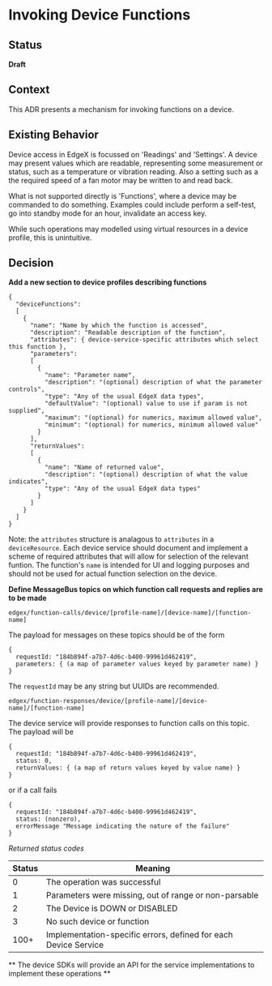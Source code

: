 # Invoking Device Functions
 

## Status

**Draft**

## Context
This ADR presents a mechanism for invoking functions on a device.

## Existing Behavior

Device access in EdgeX is focussed on 'Readings' and 'Settings'. A device may
present values which are readable, representing some measurement or status,
such as a temperature or vibration reading. Also a setting such as a the
required speed of a fan motor may be written to and read back.

What is not supported directly is 'Functions', where a device may be commanded
to do something. Examples could include perform a self-test, go into standby
mode for an hour, invalidate an access key.

While such operations may modelled using virtual resources in a device profile,
this is unintuitive.

## Decision

**Add a new section to device profiles describing functions**

```
{
  "deviceFunctions":
  [
    {
      "name": "Name by which the function is accessed",
      "description": "Readable description of the function",
      "attributes": { device-service-specific attributes which select this function },
      "parameters":
      [
        {
          "name": "Parameter name",
          "description": "(optional) description of what the parameter controls",
          "type": "Any of the usual EdgeX data types",
          "defaultValue": "(optional) value to use if param is not supplied",
          "maximum": "(optional) for numerics, maximum allowed value",
          "minimum": "(optional) for numerics, minimum allowed value"
        }
      ],
      "returnValues":
      [
        {
          "name": "Name of returned value",
          "description": "(optional) description of what the value indicates",
          "type": "Any of the usual EdgeX data types"
        }
      ]
    }
  ]
}
```

Note: the `attributes` structure is analagous to `attributes` in a `deviceResource`. Each device service should document and implement a scheme of required attributes that will allow for selection of the relevant funtion. The function's `name` is intended for UI and logging purposes and should not be used for actual function selection on the device.

**Define MessageBus topics on which function call requests and replies are to be made**

`edgex/function-calls/device/[profile-name]/[device-name]/[function-name]`

The payload for messages on these topics should be of the form
```
{
  requestId: "184b894f-a7b7-4d6c-b400-99961d462419",
  parameters: { (a map of parameter values keyed by parameter name) }
}
```

The `requestId` may be any string but UUIDs are recommended.

`edgex/function-responses/device/[profile-name]/[device-name]/[function-name]`

The device service will provide responses to function calls on this topic. The payload will be

```
{
  requestId: "184b894f-a7b7-4d6c-b400-99961d462419",
  status: 0,
  returnValues: { (a map of return values keyed by value name) }
}
```

or if a call fails

```
{
  requestId: "184b894f-a7b7-4d6c-b400-99961d462419",
  status: (nonzero),
  errorMessage "Message indicating the nature of the failure"
}
```

*Returned status codes*

| Status | Meaning
|--------|--------
| 0      | The operation was successful
| 1      | Parameters were missing, out of range or non-parsable
| 2      | The Device is DOWN or DISABLED
| 3      | No such device or function
| 100+   | Implementation-specific errors, defined for each Device Service

** The device SDKs will provide an API for the service implementations to implement these operations **

